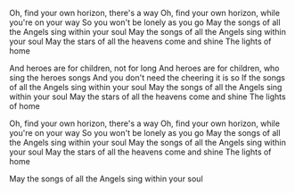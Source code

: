 Oh, find your own horizon, there's a way
Oh, find your own horizon, while you're on your way
So you won't be lonely as you go
May the songs of all the Angels sing within your soul
May the songs of all the Angels sing within your soul
May the stars of all the heavens come and shine
The lights of home

And heroes are for children, not for long
And heroes are for children, who sing the heroes songs
And you don't need the cheering it is so
If the songs of all the Angels sing within your soul
May the songs of all the Angels sing within your soul
May the stars of all the heavens come and shine
The lights of home

Oh, find your own horizon, there's a way
Oh, find your own horizon, while you're on your way
So you won't be lonely as you go
May the songs of all the Angels sing within your soul
May the songs of all the Angels sing within your soul
May the stars of all the heavens come and shine
The lights of home

May the songs of all the Angels sing within your soul
